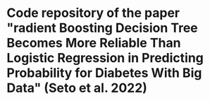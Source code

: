 # Code repository of the paper "radient Boosting Decision Tree Becomes More Reliable Than Logistic Regression in Predicting Probability for Diabetes With Big Data" (Seto et al. 2022) 


